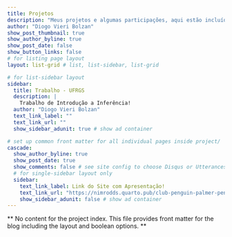 ```yaml
---
title: Projetos
description: "Meus projetos e algumas participações, aqui estão incluídos projetos da faculdade e pessoais."
author: "Diogo Vieri Bolzan"
show_post_thumbnail: true
show_author_byline: true
show_post_date: false
show_button_links: false
# for listing page layout
layout: list-grid # list, list-sidebar, list-grid

# for list-sidebar layout
sidebar: 
  title: Trabalho - UFRGS 
  description: |
    Trabalho de Introdução a Inferência!
  author: "Diogo Vieri Bolzan"
  text_link_label: ""
  text_link_url: ""
  show_sidebar_adunit: true # show ad container

# set up common front matter for all individual pages inside project/
cascade:    
  show_author_byline: true
  show_post_date: true
  show_comments: false # see site config to choose Disqus or Utterances
  # for single-sidebar layout only
  sidebar:
    text_link_label: Link do Site com Apresentação!
    text_link_url: "https://nimrodds.quarto.pub/club-penguin-palmer-penguins/#/introdu%C3%A7%C3%A3o"
    show_sidebar_adunit: false # show ad container
---
```


** No content for the project index. This file provides front matter for the blog including the layout and boolean options. **
